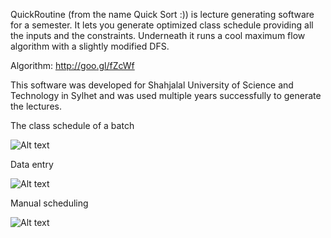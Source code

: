 QuickRoutine (from the name Quick Sort :)) is lecture generating software for a semester. It lets you generate optimized class schedule providing all the inputs and the constraints. Underneath it runs a cool maximum flow algorithm with a slightly modified DFS.

Algorithm: http://goo.gl/fZcWf

This software was developed for Shahjalal University of Science and Technology in Sylhet and was used multiple years successfully to generate the lectures.

The class schedule of a batch 

![Alt text](https://github.com/tojewel/side_projects/blob/master/Quick%20Routine%201.2/Executable%20File/Snapshots/Class_schedule_of_a_batch.png)

Data entry

![Alt text](https://github.com/tojewel/side_projects/blob/master/Quick%20Routine%201.2/Executable%20File/Snapshots/Teacher%20info.png)

Manual scheduling

![Alt text](https://github.com/tojewel/side_projects/blob/master/Quick%20Routine%201.2/Executable%20File/Snapshots/Manual%20Schedule.png)

